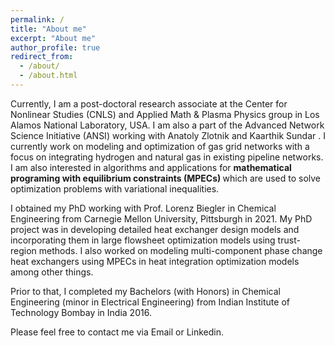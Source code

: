 ```yaml
---
permalink: /
title: "About me"
excerpt: "About me"
author_profile: true
redirect_from: 
  - /about/
  - /about.html
---
```


Currently, I am a post-doctoral research associate at the <a href = "https://cnls.lanl.gov/External/" target="_blank" style="text-decoration:none"> Center for Nonlinear Studies (CNLS)</a> and <a href = "https://www.lanl.gov/org/ddste/aldsc/theoretical/applied-mathematics-plasma-physics/index.php" target="_blank" style="text-decoration:none"> Applied Math & Plasma Physics </a> group in Los Alamos National Laboratory, USA. I am also a part of the <a href = "https://lanl-ansi.github.io/" target="_blank" style="text-decoration:none"> Advanced Network Science Initiative (ANSI) </a> working with <a href = "https://azlotnik.github.io/" target="_blank" style="text-decoration:none"> Anatoly Zlotnik </a> and <a href = "https://kaarthiksundar.github.io/" target="_blank" style="text-decoration:none"> Kaarthik Sundar </a>. I currently work on modeling and optimization of gas grid networks with a focus on integrating hydrogen and natural gas in existing pipeline networks. I am also interested in algorithms and applications for <b> mathematical programing with equilibrium constraints (MPECs) </b> which are used to solve optimization problems with variational inequalities.  

I obtained my PhD working with Prof. <a href = "http://numero.cheme.cmu.edu/" target="_blank" style="text-decoration:none"> Lorenz Biegler </a> in Chemical Engineering from Carnegie Mellon University, Pittsburgh in 2021. My PhD project was in developing detailed heat exchanger design models and incorporating them in large flowsheet optimization models using trust-region methods. I also worked on modeling multi-component phase change heat exchangers using MPECs in heat integration optimization models among other things.

Prior to that, I completed my Bachelors (with Honors) in Chemical Engineering (minor in Electrical Engineering) from Indian Institute of Technology Bombay in India 2016.

Please feel free to contact me via Email or Linkedin.
